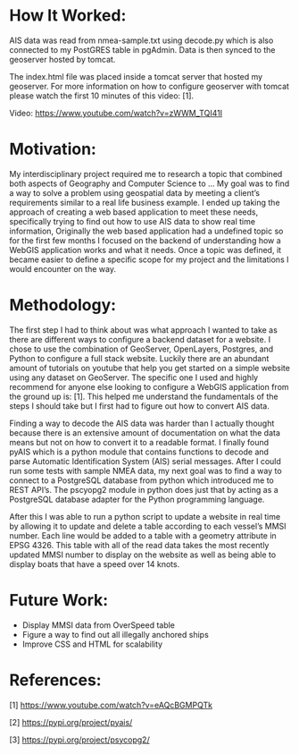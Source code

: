 # How It Worked:
AIS data was read from nmea-sample.txt using decode.py which is also connected to my PostGRES table in pgAdmin. Data is then synced to the geoserver hosted by tomcat.

The index.html file was placed inside a tomcat server that hosted my geoserver. For more information on how to configure geoserver with tomcat please watch the first 10 minutes of this video: [1]. 

Video: https://www.youtube.com/watch?v=zWWM_TQI41I


# Motivation:

My interdisciplinary project required me to research a topic that combined both aspects of Geography and Computer Science to …
My goal was to find a way to solve a problem using geospatial data by meeting a client’s requirements similar to a real life business example. I ended up taking the approach of creating a web based application to meet these needs, specifically trying to find out how to use AIS data to show real time information, Originally the web based application had a undefined topic so for the first few months I focused on the backend of understanding how a WebGIS application works and what it needs. Once a topic was defined, it became easier to define a specific scope for my project and the limitations I would encounter on the way.

# Methodology:

The first step I had to think about was what approach I wanted to take as there are different ways to configure a backend dataset for a website.  I chose to use the combination of GeoServer, OpenLayers, Postgres, and Python to configure a full stack website. Luckily there are an abundant amount of tutorials on youtube that help you get started on a simple website using any dataset on GeoServer. The specific one I used and highly recommend for anyone else looking to configure a WebGIS application from the ground up is: [1]. This helped me understand the fundamentals of the steps I should take but I first had to figure out how to convert AIS data.

Finding a way to decode the AIS data was harder than I actually thought because there is an extensive amount of documentation on what the data means but not on how to convert it to a readable format. I finally found pyAIS which is a python module that contains functions to decode and parse Automatic Identification System (AIS) serial messages. After I could run some tests with sample NMEA data, my next goal was to find a way to connect to a PostgreSQL database from python which introduced me to REST API’s. The pscyopg2 module in python does just that by acting as a PostgreSQL database adapter for the Python programming language. 

After this I was able to run a python script to update a website in real time by allowing it to update and delete a table according to each vessel’s MMSI number. Each line would be added to a table with a geometry attribute in EPSG 4326. This table with all of the read data takes the most recently updated MMSI number to display on the website as well as being able to display boats that have a speed over 14 knots. 

# Future Work:
* Display MMSI data from OverSpeed table
* Figure a way to find out all illegally anchored ships
* Improve CSS and HTML for scalability



# References:
[1] https://www.youtube.com/watch?v=eAQcBGMPQTk

[2] https://pypi.org/project/pyais/

[3] https://pypi.org/project/psycopg2/

